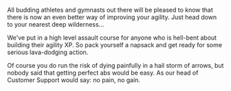 All budding athletes and gymnasts out there will be pleased to know that there is now an even better way of improving your agility. Just head down to your nearest deep wilderness...

We've put in a high level assault course for anyone who is hell-bent about building their agility XP. So pack yourself a napsack and get ready for some serious lava-dodging action.

Of course you do run the risk of dying painfully in a hail storm of arrows, but nobody said that getting perfect abs would be easy. As our head of Customer Support would say: no pain, no gain.
